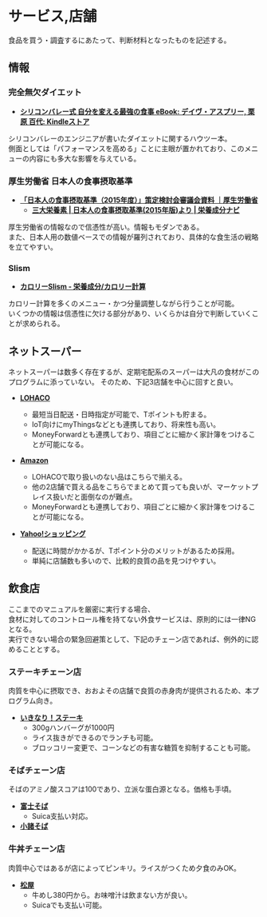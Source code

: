 サービス,店舗
====

食品を買う・調査するにあたって、判断材料となったものを記述する。

情報
----

### 完全無欠ダイエット

- [**シリコンバレー式 自分を変える最強の食事 eBook: デイヴ・アスプリー, 栗原 百代: Kindleストア**](https://www.amazon.co.jp/ebook/dp/B015S5545W/)

シリコンバレーのエンジニアが書いたダイエットに関するハウツー本。  
側面としては「パフォーマンスを高める」ことに主眼が置かれており、このメニューの内容にも多大な影響を与えている。

### 厚生労働省 日本人の食事摂取基準

- [**「日本人の食事摂取基準（2015年度）」策定検討会審議会資料 ｜厚生労働省**](http://www.mhlw.go.jp/stf/shingi/0000041824.html)
  - [**三大栄養素 | 日本人の食事摂取基準(2015年版)より | 栄養成分ナビ**](http://www.glico.co.jp/navi/e07.html)

厚生労働省の情報なので信憑性が高い。情報もモダンである。  
また、日本人用の数値ベースでの情報が羅列されており、具体的な食生活の戦略を立てやすい。

### Slism
- [**カロリーSlism - 栄養成分/カロリー計算**](http://calorie.slism.jp/)

カロリー計算を多くのメニュー・かつ分量調整しながら行うことが可能。  
いくつかの情報は信憑性に欠ける部分があり、いくらかは自分で判断していくことが求められる。


ネットスーパー
----

ネットスーパーは数多く存在するが、定期宅配系のスーパーは大凡の食材がこのプログラムに添っていない。
そのため、下記3店舗を中心に回すと良い。

- [**LOHACO**](https://lohaco.jp/)
  - 最短当日配送・日時指定が可能で、Tポイントも貯まる。
  - IoT向けにmyThingsなどとも連携しており、将来性も高い。
  - MoneyForwardとも連携しており、項目ごとに細かく家計簿をつけることが可能になる。

- [**Amazon**](https://www.amazon.co.jp/)
  - LOHACOで取り扱いのない品はこちらで揃える。
  - 他の2店舗で買える品をこちらでまとめて買っても良いが、マーケットプレイス扱いだと面倒なのが難点。
  - MoneyForwardとも連携しており、項目ごとに細かく家計簿をつけることが可能になる。

- [**Yahoo!ショッピング**](http://shopping.yahoo.co.jp/)
  - 配送に時間がかかるが、Tポイント分のメリットがあるため採用。
  - 単純に店舗数も多いので、比較的良質の品を見つけやすい。


飲食店
----

ここまでのマニュアルを厳密に実行する場合、  
食材に対してのコントロール権を持てない外食サービスは、原則的には一律NGとなる。  
実行できない場合の緊急回避策として、下記のチェーン店であれば、例外的に認めることとする。

### ステーキチェーン店

肉質を中心に摂取でき、おおよその店舗で良質の赤身肉が提供されるため、本プログラム向き。

- [**いきなり！ステーキ**](http://ikinaristeak.com/home/)
  - 300gハンバーグが1000円
  - ライス抜きができるのでランチも可能。
  - ブロッコリー変更で、コーンなどの有害な糖質を抑制することも可能。

### そばチェーン店

そばのアミノ酸スコアは100であり、立派な蛋白源となる。価格も手頃。

- [**富士そば**](http://fujisoba.co.jp/)
  - Suica支払い対応。
- [**小諸そば**](http://www.k-mitsuwa.co.jp/komorodiv/)

### 牛丼チェーン店

肉質中心ではあるが店によってピンキリ。ライスがつくため夕食のみOK。

- [**松屋**](http://www.matsuyafoods.co.jp/)
  - 牛めし380円から。お味噌汁は飲まない方が良い。
  - Suicaでも支払い可能。
